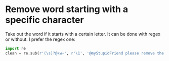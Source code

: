 # Remove word starting with a specific character

Take out the word if it starts with a certain letter. It can be done with regex or without. I prefer the regex one:

```python
import re
clean = re.sub(r'(\s)?@\w+', r'\1', '@myStupidFriend please remove the mention')
```

